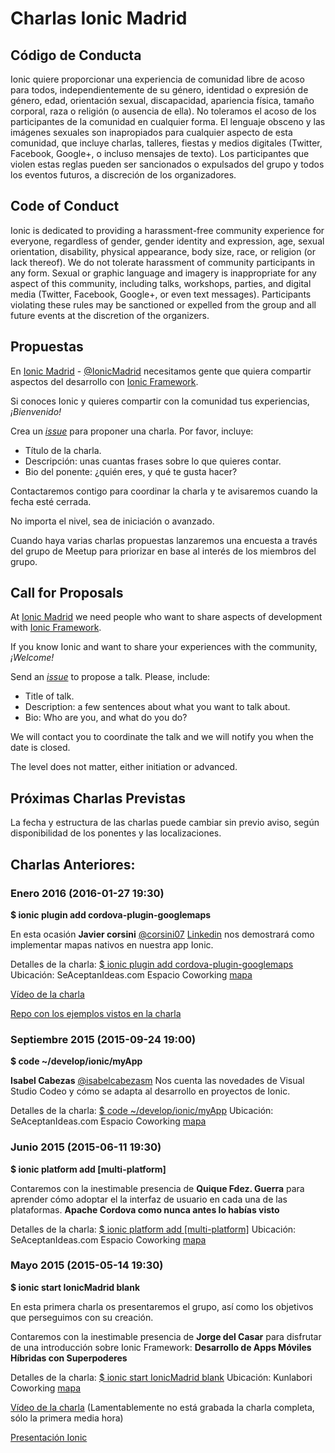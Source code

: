 # Charlas Ionic Madrid

## Código de Conducta

Ionic quiere proporcionar una experiencia de comunidad libre de acoso para todos, independientemente de su género, identidad o expresión de género, edad, orientación sexual, discapacidad, apariencia física, tamaño corporal, raza o religión (o ausencia de ella). No toleramos el acoso de los participantes de la comunidad en cualquier forma. El lenguaje obsceno y las imágenes sexuales son inapropiados para cualquier aspecto de esta comunidad, que incluye charlas, talleres, fiestas y medios digitales (Twitter, Facebook, Google+, o incluso mensajes de texto). Los participantes que violen estas reglas pueden ser sancionados o expulsados del grupo y todos los eventos futuros, a discreción de los organizadores.

## Code of Conduct

Ionic is dedicated to providing a harassment-free community experience for everyone, regardless of gender, gender identity and expression, age, sexual orientation, disability, physical appearance, body size, race, or religion (or lack thereof). We do not tolerate harassment of community participants in any form. Sexual or graphic language and imagery is inappropriate for any aspect of this community, including talks, workshops, parties, and digital media (Twitter, Facebook, Google+, or even text messages). Participants violating these rules may be sanctioned or expelled from the group and all future events at the discretion of the organizers.

## Propuestas

En [Ionic Madrid](http://www.meetup.com/Ionic-Madrid/) - [@IonicMadrid](https://twitter.com/IonicMadrid)
necesitamos gente que quiera compartir aspectos del desarrollo con [Ionic Framework](http://ionicframework.com/).

Si conoces Ionic y quieres compartir con la comunidad tus experiencias, *¡Bienvenido!*

Crea un [_issue_](https://github.com/IonicSpain/IonicMadrid/issues/new)
para proponer una charla. Por favor, incluye:

* Título de la charla.
* Descripción: unas cuantas frases sobre lo que quieres contar.
* Bio del ponente: ¿quién eres, y qué te gusta hacer?

Contactaremos contigo para coordinar la charla y te avisaremos cuando la fecha esté cerrada.

No importa el nivel, sea de iniciación o avanzado.

Cuando haya varias charlas propuestas lanzaremos una encuesta a través del grupo de Meetup para priorizar en base al interés de los miembros del grupo.

## Call for Proposals

At [Ionic Madrid](http://www.meetup.com/Ionic-Madrid/)
we need people who want to share aspects of development with [Ionic Framework](http://ionicframework.com/).

If you know Ionic and want to share your experiences with the community, *¡Welcome!*

Send an [_issue_](https://github.com/IonicSpain/IonicMadrid/issues/new)
to propose a talk. Please, include:

* Title of talk.
* Description: a few sentences about what you want to talk about.
* Bio: Who are you, and what do you do?

We will contact you to coordinate the talk and we will notify you when the date is closed.

The level does not matter, either initiation or advanced.

## Próximas Charlas Previstas

La fecha y estructura de las charlas puede cambiar sin previo aviso,
según disponibilidad de los ponentes y las localizaciones.

## Charlas Anteriores:

### Enero 2016 (2016-01-27 19:30)

**$ ionic plugin add cordova-plugin-googlemaps**

En esta ocasión **Javier corsini** [@corsini07](https://twitter.com/corsini07) [Linkedin](https://www.linkedin.com/in/javiercorsini) nos demostrará como implementar mapas nativos en nuestra app Ionic.

Detalles de la charla: [$ ionic plugin add cordova-plugin-googl­emaps](http://www.meetup.com/Ionic-Madrid/events/228059853/) Ubicación: SeAceptanIdeas.com Espacio Coworking [mapa](https://www.google.com/maps/place/Calle+de+Gutierre+de+Cetina,+24,+28017+Madrid,+Espa%C3%B1a/@40.432883,-3.643554,17z/data=!4m2!3m1!1s0xd422f404b712cb1:0xd3b409da9fc66987?hl=es)

[Vídeo de la charla](https://youtu.be/f-Q0HKxF8wE)

[Repo con los ejemplos vistos en la charla](https://github.com/javiercorsini/ionicmadrid-googlemaps-cordova)

### Septiembre 2015 (2015-09-24 19:00)

**$ code ~/develop/ionic/myApp**

**Isabel Cabezas** [@isabelcabezasm](https://twitter.com/isabelcabezasm) Nos cuenta las novedades de Visual Studio Codeo y cómo se adapta al desarrollo en proyectos de Ionic.

Detalles de la charla: [$ code ~/develop/ionic/myApp](http://www.meetup.com/Ionic-Madrid/events/225252831/) Ubicación: SeAceptanIdeas.com Espacio Coworking [mapa](https://www.google.com/maps/place/Calle+de+Gutierre+de+Cetina,+24,+28017+Madrid,+Espa%C3%B1a/@40.432883,-3.643554,17z/data=!4m2!3m1!1s0xd422f404b712cb1:0xd3b409da9fc66987?hl=es)

### Junio 2015 (2015-06-11 19:30)

**$ ionic platform add [multi-platform]**

Contaremos con la inestimable presencia de **Quique Fdez. Guerra** para aprender cómo adoptar el la interfaz de usuario en cada una de las plataformas. **Apache Cordova como nunca antes lo habías visto**

Detalles de la charla: [$ ionic platform add [multi-platform]](http://www.meetup.com/Ionic-Madrid/events/221887770/) Ubicación: SeAceptanIdeas.com Espacio Coworking [mapa](https://www.google.com/maps/place/Calle+de+Gutierre+de+Cetina,+24,+28017+Madrid,+Espa%C3%B1a/@40.432883,-3.643554,17z/data=!4m2!3m1!1s0xd422f404b712cb1:0xd3b409da9fc66987?hl=es)

### Mayo 2015 (2015-05-14 19:30)

**$ ionic start IonicMadrid blank**

En esta primera charla os presentaremos el grupo, así como los objetivos que perseguimos con su creación.

Contaremos con la inestimable presencia de **Jorge del Casar** para disfrutar de una introducción sobre Ionic Framework: **Desarrollo de Apps Móviles Híbridas con Superpoderes**

Detalles de la charla: [$ ionic start IonicMadrid blank](http://www.meetup.com/Ionic-Madrid/events/221700958/)
Ubicación: Kunlabori Coworking [mapa](http://maps.google.com/maps?f=q&hl=en&q=calle+eduardo+vicente+7%2C+Madrid%2C+es)

[Vídeo de la charla](https://www.youtube.com/watch?v=L1PWFDL8GFo) (Lamentablemente no está grabada la charla completa, sólo la primera media hora)

[Presentación Ionic](http://ionicframework.com/present-ionic/slides/#/)
